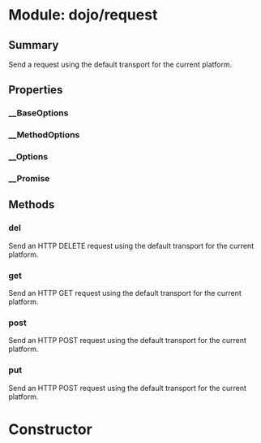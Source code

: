 # Module: dojo/request

## Summary

Send a request using the default transport for the current platform.
## Properties

### __BaseOptions


### __MethodOptions


### __Options


### __Promise


## Methods

### del
Send an HTTP DELETE request using the default transport for the current platform.

### get
Send an HTTP GET request using the default transport for the current platform.

### post
Send an HTTP POST request using the default transport for the current platform.

### put
Send an HTTP POST request using the default transport for the current platform.

# Constructor

